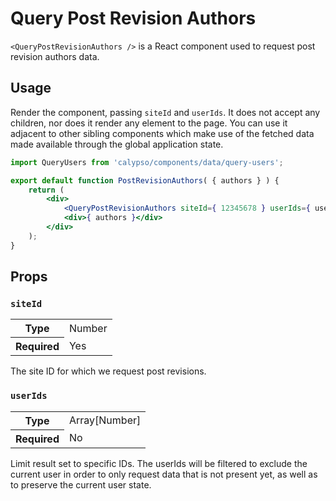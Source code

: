 # Query Post Revision Authors

`<QueryPostRevisionAuthors />` is a React component used to request post revision authors data.

## Usage

Render the component, passing `siteId` and `userIds`. It does not accept any children, nor does it render any element to the page. You can use it adjacent to other sibling components which make use of the fetched data made available through the global application state.

```jsx
import QueryUsers from 'calypso/components/data/query-users';

export default function PostRevisionAuthors( { authors } ) {
	return (
		<div>
			<QueryPostRevisionAuthors siteId={ 12345678 } userIds={ userIds } />
			<div>{ authors }</div>
		</div>
	);
}
```

## Props

### `siteId`

<table>
	<tr><th>Type</th><td>Number</td></tr>
	<tr><th>Required</th><td>Yes</td></tr>
</table>

The site ID for which we request post revisions.

### `userIds`

<table>
	<tr><th>Type</th><td>Array[Number]</td></tr>
	<tr><th>Required</th><td>No</td></tr>
</table>

Limit result set to specific IDs. The userIds will be filtered to exclude the current user in order to only request data that is not present yet, as well as to preserve the current user state.
